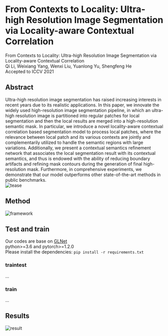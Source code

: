 # From Contexts to Locality: Ultra-high Resolution Image Segmentation via Locality-aware Contextual Correlation
From Contexts to Locality: Ultra-high Resolution Image Segmentation via Locality-aware Contextual Correlation  
Qi Li, Weixiang Yang, Wenxi Liu, Yuanlong Yu, Shengfeng He  
Accepted to ICCV 2021
## Abstract
Ultra-high resolution image segmentation has raised increasing interests in recent years due to its realistic applications. In this paper, we innovate the widely used high-resolution image segmentation pipeline, in which an ultra-high resolution image is partitioned into regular patches for local segmentation and then the local results are merged into a high-resolution semantic mask. In particular, we introduce a novel locality-aware contextual correlation based segmentation model to process local patches, where the relevance between local patch and its various contexts are jointly and complementarily utilized to handle the semantic regions with large variations. Additionally, we present a contextual semantics refinement network that associates the local segmentation result with its contextual semantics, and thus is endowed with the ability of reducing boundary artifacts and refining mask contours during the generation of final high-resolution mask. Furthermore, in comprehensive experiments, we demonstrate that our model outperforms other state-of-the-art methods in public benchmarks.   
![tease](https://github.com/liqiokkk/FCtL/blob/main/img/tease.png)  
## Method
![framework](https://github.com/liqiokkk/FCtL/blob/main/img/framework.png)

## Test and train
Our codes are base on [GLNet](https://github.com/VITA-Group/GLNet)  
python>=3.6 and pytorch>=1.2.0  
Please install the dependencies: `pip install -r requirements.txt`  

### traintest
...  
### train
...  
## Results
![result](https://github.com/liqiokkk/FCtL/blob/main/img/result.png)
